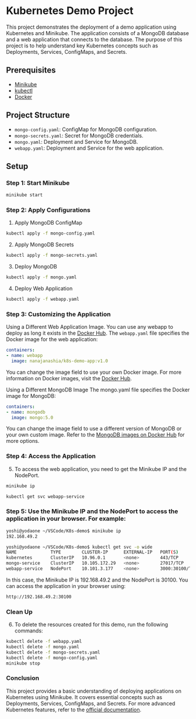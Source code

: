 # Kubernetes Demo Project

This project demonstrates the deployment of a demo application using Kubernetes and Minikube. The application consists of a MongoDB database and a web application that connects to the database. The purpose of this project is to help understand key Kubernetes concepts such as Deployments, Services, ConfigMaps, and Secrets.

## Prerequisites

- [Minikube](https://minikube.sigs.k8s.io/docs/start/)
- [kubectl](https://kubernetes.io/docs/tasks/tools/install-kubectl/)
- [Docker](https://www.docker.com/get-started)

## Project Structure

- `mongo-config.yaml`: ConfigMap for MongoDB configuration.
- `mongo-secrets.yaml`: Secret for MongoDB credentials.
- `mongo.yaml`: Deployment and Service for MongoDB.
- `webapp.yaml`: Deployment and Service for the web application.

## Setup

### Step 1: Start Minikube

```sh
minikube start
```
### Step 2: Apply Configurations
1. Apply MongoDB ConfigMap

```sh
kubectl apply -f mongo-config.yaml
```
2. Apply MongoDB Secrets
```sh
kubectl apply -f mongo-secrets.yaml
```
3. Deploy MongoDB
```sh
kubectl apply -f mongo.yaml
```
4. Deploy Web Application
```sh
kubectl apply -f webapp.yaml
```

### Step 3: Customizing the Application
Using a Different Web Application Image. You can use any webapp to deploy as long it exists in the [Docker Hub](https://hub.docker.com/).
The `webapp.yaml` file specifies the Docker image for the web application:

```YAML
containers:
- name: webapp
  image: nanajanashia/k8s-demo-app:v1.0
```
You can change the image field to use your own Docker image. For more information on Docker images, visit the [Docker Hub](https://hub.docker.com/).

Using a Different MongoDB Image
The mongo.yaml file specifies the Docker image for MongoDB:

```YAML
containers:
- name: mongodb
  image: mongo:5.0
```
You can change the image field to use a different version of MongoDB or your own custom image. Refer to the [MongoDB images on Docker Hub](https://hub.docker.com/_/mongo) for more options.
### Step 4: Access the Application
5. To access the web application, you need to get the Minikube IP and the NodePort.

```sh
minikube ip
```
```sh
kubectl get svc webapp-service
```
### Step 5: Use the Minikube IP and the NodePort to access the application in your browser. For example:
```sh
yoshi@yodaone ~/VSCode/K8s-demo$ minikube ip
192.168.49.2

yoshi@yodaone ~/VSCode/K8s-demo$ kubectl get svc -o wide
NAME             TYPE        CLUSTER-IP      EXTERNAL-IP   PORT(S)          AGE    SELECTOR
kubernetes       ClusterIP   10.96.0.1       <none>        443/TCP          152m   <none>
mongo-service    ClusterIP   10.105.172.29   <none>        27017/TCP        22m    app=mongo
webapp-service   NodePort    10.101.3.177    <none>        3000:30100/TCP   21m    app=webapp
```
In this case, the Minikube IP is 192.168.49.2 and the NodePort is 30100. You can access the application in your browser using:
``` sh
http://192.168.49.2:30100
```
### Clean Up
6. To delete the resources created for this demo, run the following commands:

```sh
kubectl delete -f webapp.yaml
kubectl delete -f mongo.yaml
kubectl delete -f mongo-secrets.yaml
kubectl delete -f mongo-config.yaml
minikube stop
```
### Conclusion
This project provides a basic understanding of deploying applications on Kubernetes using Minikube. It covers essential concepts such as Deployments, Services, ConfigMaps, and Secrets. For more advanced Kubernetes features, refer to the [official documentation](https://kubernetes.io/docs/home/).
